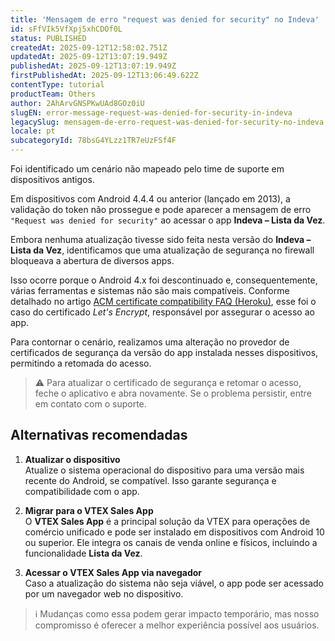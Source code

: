 ```yaml
---
title: 'Mensagem de erro "request was denied for security" no Indeva'
id: sFfVIk5VfXpj5xhCDOf0L
status: PUBLISHED
createdAt: 2025-09-12T12:58:02.751Z
updatedAt: 2025-09-12T13:07:19.949Z
publishedAt: 2025-09-12T13:07:19.949Z
firstPublishedAt: 2025-09-12T13:06:49.622Z
contentType: tutorial
productTeam: Others
author: 2AhArvGNSPKwUAd8GOz0iU
slugEN: error-message-request-was-denied-for-security-in-indeva
legacySlug: mensagem-de-erro-request-was-denied-for-security-no-indeva
locale: pt
subcategoryId: 78bsG4YLzz1TR7eUzFSf4F
---
```


Foi identificado um cenário não mapeado pelo time de suporte em dispositivos antigos.  

Em dispositivos com Android 4.4.4 ou anterior (lançado em 2013), a validação do token não prossegue e pode aparecer a mensagem de erro `"Request was denied for security"` ao acessar o app **Indeva – Lista da Vez**.

Embora nenhuma atualização tivesse sido feita nesta versão do **Indeva – Lista da Vez**, identificamos que uma atualização de segurança no firewall bloqueava a abertura de diversos apps.  

Isso ocorre porque o Android 4.x foi descontinuado e, consequentemente, várias ferramentas e sistemas não são mais compatíveis. Conforme detalhado no artigo [ACM certificate compatibility FAQ (Heroku)](https://help.heroku.com/LBVEYASY/acm-certificate-compatibility-faq), esse foi o caso do certificado *Let's Encrypt*, responsável por assegurar o acesso ao app.  

Para contornar o cenário, realizamos uma alteração no provedor de certificados de segurança da versão do app instalada nesses dispositivos, permitindo a retomada do acesso.  

> ⚠️ Para atualizar o certificado de segurança e retomar o acesso, feche o aplicativo e abra novamente. Se o problema persistir, entre em contato com o suporte.

## Alternativas recomendadas

1. **Atualizar o dispositivo**  
   Atualize o sistema operacional do dispositivo para uma versão mais recente do Android, se compatível. Isso garante segurança e compatibilidade com o app.  

2. **Migrar para o VTEX Sales App**  
   O **VTEX Sales App** é a principal solução da VTEX para operações de comércio unificado e pode ser instalado em dispositivos com Android 10 ou superior. Ele integra os canais de venda online e físicos, incluindo a funcionalidade **Lista da Vez**.  

3. **Acessar o VTEX Sales App via navegador**  
   Caso a atualização do sistema não seja viável, o app pode ser acessado por um navegador web no dispositivo.

> ℹ️ Mudanças como essa podem gerar impacto temporário, mas nosso compromisso é oferecer a melhor experiência possível aos usuários.
